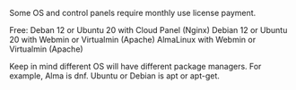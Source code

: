 
Some OS and control panels require monthly use license payment.

Free:
Deban 12 or Ubuntu 20 with Cloud Panel (Nginx)
Debian 12 or Ubuntu 20 with Webmin or Virtualmin (Apache)
AlmaLinux with Webmin or Virtualmin (Apache)

Keep in mind different OS will have different package managers. For example, Alma is dnf. Ubuntu or Debian is apt or apt-get.

